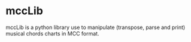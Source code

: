 # mccLib

mccLib is a python library use to manipulate (transpose, parse and print) musical chords charts in MCC format.